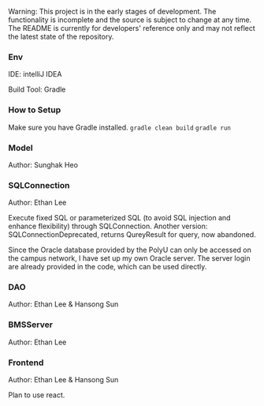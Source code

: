 Warning: 
This project is in the early stages of development. The functionality is incomplete and the source is subject to change at any time. The README is currently for developers' reference only and may not reflect the latest state of the repository.

### Env
IDE: intelliJ IDEA

Build Tool: Gradle

### How to Setup
Make sure you have Gradle installed.
`gradle clean build`
`gradle run`

### Model
Author: Sunghak Heo

### SQLConnection
Author: Ethan Lee

Execute fixed SQL or parameterized SQL (to avoid SQL injection and enhance flexibility) through SQLConnection.
Another version: SQLConnectionDeprecated, returns QureyResult for query, now abandoned.

Since the Oracle database provided by the PolyU can only be accessed on the campus network, I have set up my own Oracle server. The server login are already provided in the code, which can be used directly.

### DAO
Author: Ethan Lee & Hansong Sun


### BMSServer
Author: Ethan Lee

### Frontend
Author: Ethan Lee & Hansong Sun

Plan to use react. 